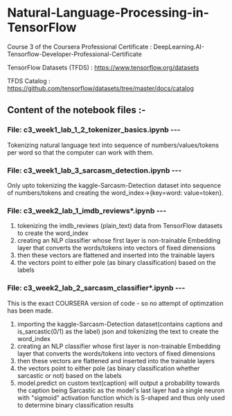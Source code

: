 # Natural-Language-Processing-in-TensorFlow
Course 3 of the Coursera Professional Certificate : DeepLearning.AI-Tensorflow-Developer-Professional-Certificate

TensorFlow Datasets (TFDS) : https://www.tensorflow.org/datasets

TFDS Catalog : https://github.com/tensorflow/datasets/tree/master/docs/catalog

## Content of the notebook files :- 
### File: c3_week1_lab_1_2_tokenizer_basics.ipynb ---
Tokenizing natural language text into sequence of numbers/values/tokens per word so that the computer can work with them.

### File: c3_week1_lab_3_sarcasm_detection.ipynb ---
Only upto tokenizing the kaggle-Sarcasm-Detection dataset into sequence of numbers/tokens and creating the word_index->{key=word: value=token}.

### File: c3_week2_lab_1_imdb_reviews*.ipynb ---
1) tokenizing the imdb_reviews (plain_text) data from TensorFlow datasets to create the word_index
2) creating an NLP classifier whose first layer is non-trainable Embedding layer that converts the words/tokens into vectors of fixed dimensions
3) then these vectors are flattened and inserted into the trainable layers
4) the vectors point to either pole (as binary classification) based on the labels

### File: c3_week2_lab_2_sarcasm_classifier*.ipynb ---
This is the exact COURSERA version of code - so no attempt of optimzation has been made.
1) importing the kaggle-Sarcasm-Detection dataset(contains captions and is_sarcastic(0/1) as the label) json and tokenizing the text to create the word_index
2) creating an NLP classifier whose first layer is non-trainable Embedding layer that converts the words/tokens into vectors of fixed dimensions
3) then these vectors are flattened and inserted into the trainable layers
4) the vectors point to either pole (as binary classification whether sarcastic or not) based on the labels
5) model.predict on custom text(caption) will output a probability towards the caption being Sarcastic as the model's last layer had a single neuron with "sigmoid" activation function which is S-shaped and thus only used to determine binary classification results
